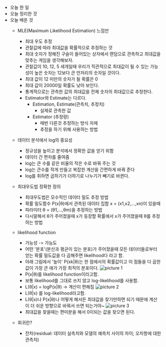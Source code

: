 - 오늘 한 일
- 오늘 정리한 것
- 오늘 배운 것
    - MLE(Maximum Likelihood Estimation) 느낌만
        - 최대 우도 추정
        - 관찰값에 따라 최대값을 확률적으로 추정하는 것
        - 최대 숫자가 정해진 구슬이 들어있는 상자에서 랜덤으로 관측하고 최대값을 맞추는 게임을 생각해보자.
        - 관찰값이 10, 12, 5 세개일때 우리가 직관적으로 최대값이 될 수 있는 가능성이 높은 숫자는 12보다 큰 언저리의 숫자일 것이다.
        - 최대 값이 12 미만의 숫자가 될 확률은 0
        - 최대 값이 20000일 확률도 낮아 보인다.
        - 통계적으로는 관측한 값의 최대값을 전체 숫자의 최대값으로 추정한다.
        - Estimator와 Estimate는 다르다.
            - Estimation, Estimate(관측치, 추정치)
                - 실제로 관측한 값
            - Estimator (추정량)
                - 매번 다른것 추정하는 방식 자체
                - 추정을 하기 위해 사용하는 방법
    - 데이터 분석에서 log의 중요성
        - 정규성을 높이고 분석에서 정확한 값을 얻기 위함
        - 데이터 간 편차를 줄여줌
        - log는 큰 수를 같은 비율의 작은 수로 바꿔 주는 것
        - log는 큰수를 작게 만들고 복잡한 계산을 간편하게 바꿔 준다
        - log를 취하면 곱하기가 더하기로 나누기가 빼기로 바뀐다.
    - 최대우도법 정확한 정의
        - 최대우도법은 모수적인 데이터 밀도 추정 방법
        - 확률 밀도함수 P(x|θ)에서 관측된 데이터 집합 x = (x1,x2,...,xn)이 있을때
        - 파라미터 θ = (θ1,...,θm)을 추정하는 방법
        - 다시말해서 θ가 주어졌을때 x가 등장할 확률에서 x가 주어졌을때 θ를 추정하는 방법
    - likelihood function
        - 가능성 -> 가능도
        - 어떤 '분포'(분산과 평균이 있는 분포)가 주어졌을때 모든 데이터들로부터 얻는 확률 밀도값을 다 곱해주면 likelihood다 라고 함.
        - 아래 그림에서 '높이' P(xk|θ)는 한 점에서의 확률값이고 이 점들을 다 곱한값이 가장 큰 애가 가장 최적의 분포이다.
        ![picture 1](images/cb25829518e0537dadc72166bd5e52860d23374bd3de35a1dd133687fb1125cc.png)  
        - P(x|θ)를 likelihood function이라고함.
        - 보통 likelihood를 그대로 쓰지 않고 log-likelihood를 사용함.
        - L(θ|x) = logP(x|θ) -> 계산이 편해짐
        ![picture 2](images/66133c03dc4375fb836449f9b39e5126c0e8b9449155e19706da08b2fc256b66.png)  
        - L(θ|x) 를 log-likelihood라고함.
        - L(θ|x)나 P(x|θ)나 어떻게 해서든 최대값을 찾기만하면 되기 때문에 계산이 더 쉬운 방향으로 바꿔서 쓰면 되는거야~
        ![picture 3](images/1df58634de59cb02bc8e091d7514ed7416b02d4d21da1b33a56bbb4cc1b3f765.png)  
        - 최대값을 찾을때는 편미분을 해서 0이되는 값을 찾으면 된다.


        

    - 회귀란?
        - 잔차(residual: 데이터 실측치와 모델의 예측치 사이의 차이; 오차항에 대한 관측치)

